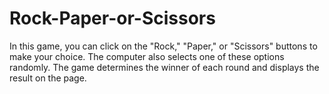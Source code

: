 # Rock-Paper-or-Scissors
In this game, you can click on the "Rock," "Paper," or "Scissors" buttons to make your choice. The computer also selects one of these options randomly. The game determines the winner of each round and displays the result on the page. 
